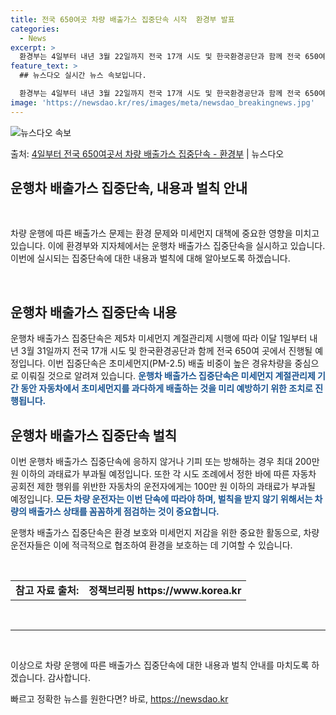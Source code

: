 ```yaml
---
title: 전국 650여곳 차량 배출가스 집중단속 시작  환경부 발표
categories:
  - News
excerpt: >
  환경부는 4일부터 내년 3월 22일까지 전국 17개 시도 및 한국환경공단과 함께 전국 650여 곳에서 운행차…
feature_text: >
  ## 뉴스다오 실시간 뉴스 속보입니다.

  환경부는 4일부터 내년 3월 22일까지 전국 17개 시도 및 한국환경공단과 함께 전국 650여 곳에서 운행차…
image: 'https://newsdao.kr/res/images/meta/newsdao_breakingnews.jpg'
---
```


![뉴스다오 속보](https://newsdao.kr/res/images/meta/newsdao_breakingnews.jpg)

<p>출처: <a href="https://newsdao.kr/2719" rel="dofollow">4일부터 전국 650여곳서 차량 배출가스 집중단속 - 환경부</a> | 뉴스다오</p>

<h2 data-ke-size="size26">운행차 배출가스 집중단속, 내용과 벌칙 안내</h2>
<p data-ke-size="size16">&nbsp;</p>
차량 운행에 따른 배출가스 문제는 환경 문제와 미세먼지 대책에 중요한 영향을 미치고 있습니다. 이에 환경부와 지자체에서는 운행차 배출가스 집중단속을 실시하고 있습니다. 이번에 실시되는 집중단속에 대한 내용과 벌칙에 대해 알아보도록 하겠습니다.
<p data-ke-size="size16">&nbsp;</p>

<h2 data-ke-size="size24">운행차 배출가스 집중단속 내용</h2>

운행차 배출가스 집중단속은 제5차 미세먼지 계절관리제 시행에 따라 이달 1일부터 내년 3월 31일까지 전국 17개 시도 및 한국환경공단과 함께 전국 650여 곳에서 진행될 예정입니다. 이번 집중단속은 초미세먼지(PM-2.5) 배출 비중이 높은 경유차량을 중심으로 이뤄질 것으로 알려져 있습니다.
<b><span style="color: #1a5490;">운행차 배출가스 집중단속은 미세먼지 계절관리제 기간 동안 자동차에서 초미세먼지를 과다하게 배출하는 것을 미리 예방하기 위한 조치로 진행됩니다.</span></b>

<h2 data-ke-size="size24">운행차 배출가스 집중단속 벌칙</h2>

이번 운행차 배출가스 집중단속에 응하지 않거나 기피 또는 방해하는 경우 최대 200만 원 이하의 과태료가 부과될 예정입니다. 또한 각 시도 조례에서 정한 바에 따른 자동차 공회전 제한 행위를 위반한 자동차의 운전자에게는 100만 원 이하의 과태료가 부과될 예정입니다.
<b><span style="color: #1a5490;">모든 차량 운전자는 이번 단속에 따라야 하며, 벌칙을 받지 않기 위해서는 차량의 배출가스 상태를 꼼꼼하게 점검하는 것이 중요합니다.</span></b>

운행차 배출가스 집중단속은 환경 보호와 미세먼지 저감을 위한 중요한 활동으로, 차량 운전자들은 이에 적극적으로 협조하여 환경을 보호하는 데 기여할 수 있습니다.
<p data-ke-size="size16">&nbsp;</p>
<table>
<tbody>
<tr>
<td style="text-align: center; height: 17px;"><b>참고 자료 출처: </b></td>
<td style="text-align: center; height: 17px;"><b>정책브리핑 https://www.korea.kr</b></td>
</tr>
</tbody>
</table>
<p data-ke-size="size16">&nbsp;</p>
<hr>
<p data-ke-size="size16">&nbsp;</p>

이상으로 차량 운행에 따른 배출가스 집중단속에 대한 내용과 벌칙 안내를 마치도록 하겠습니다. 감사합니다. 

빠르고 정확한 뉴스를 원한다면? 바로, <a href="https://newsdao.kr" rel="dofollow">https://newsdao.kr</a>


    
